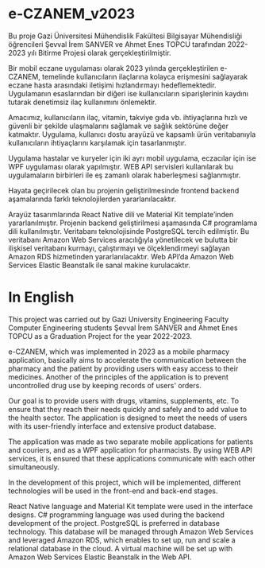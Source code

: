 # e-CZANEM_v2023


Bu proje Gazi Üniversitesi Mühendislik Fakültesi Bilgisayar Mühendisliği öğrencileri Şevval İrem SANVER ve Ahmet Enes TOPCU tarafından 2022-2023 yılı Bitirme Projesi olarak gerçekleştirilmiştir.

Bir mobil eczane uygulaması olarak 2023 yılında gerçekleştirilen e-CZANEM, temelinde kullanıcıların ilaçlarına kolayca erişmesini sağlayarak eczane hasta arasındaki iletişimi hızlandırmayı hedeflemektedir. Uygulamanın esaslarından bir diğeri ise kullanıcıların siparişlerinin kaydını tutarak denetimsiz ilaç kullanımını önlemektir.

Amacımız, kullanıcıların ilaç, vitamin, takviye gıda vb. ihtiyaçlarına hızlı ve güvenli bir şekilde ulaşmalarını sağlamak ve sağlık sektörüne değer katmaktır.
Uygulama, kullanıcı dostu arayüzü ve kapsamlı ürün veritabanıyla kullanıcıların ihtiyaçlarını karşılamak için tasarlanmıştır.

Uygulama hastalar ve kuryeler için iki ayrı mobil uygulama, eczacılar için ise WPF uygulaması olarak yapılmıştır. WEB API servisleri kullanılarak bu uygulamaların birbirleri ile eş zamanlı olarak haberleşmesi sağlanmıştır.

Hayata geçirilecek olan bu projenin geliştirilmesinde frontend backend aşamalarında farklı teknolojilerden yararlanılacaktır.

Arayüz tasarımlarında React Native dili ve Material Kit template’inden yararlanılmıştır. Projenin backend geliştirilmesi aşamasında C# programlama dili kullanılmıştır. Veritabanı teknolojisinde PostgreSQL tercih edilmiştir. Bu veritabanı Amazon Web Services aracılığıyla yönetilecek ve bulutta bir ilişkisel veritabanı kurmayı, çalıştırmayı ve ölçeklendirmeyi sağlayan Amazon RDS hizmetinden yararlanılacaktır. Web API’da Amazon Web Services Elastic Beanstalk ile sanal makine kurulacaktır.



# In English


This project was carried out by Gazi University Engineering Faculty Computer Engineering students Şevval İrem SANVER and Ahmet Enes TOPCU as a Graduation Project for the year 2022-2023.

e-CZANEM, which was implemented in 2023 as a mobile pharmacy application, basically aims to accelerate the communication between the pharmacy and the patient by providing users with easy access to their medicines. Another of the principles of the application is to prevent uncontrolled drug use by keeping records of users' orders.

Our goal is to provide users with drugs, vitamins, supplements, etc. To ensure that they reach their needs quickly and safely and to add value to the health sector. The application is designed to meet the needs of users with its user-friendly interface and extensive product database.

The application was made as two separate mobile applications for patients and couriers, and as a WPF application for pharmacists. By using WEB API services, it is ensured that these applications communicate with each other simultaneously.

In the development of this project, which will be implemented, different technologies will be used in the front-end and back-end stages.

React Native language and Material Kit template were used in the interface designs. C# programming language was used during the backend development of the project. PostgreSQL is preferred in database technology. This database will be managed through Amazon Web Services and leveraged Amazon RDS, which enables to set up, run and scale a relational database in the cloud. A virtual machine will be set up with Amazon Web Services Elastic Beanstalk in the Web API.
